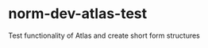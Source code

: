 norm-dev-atlas-test
===================

Test functionality of Atlas and create short form structures

